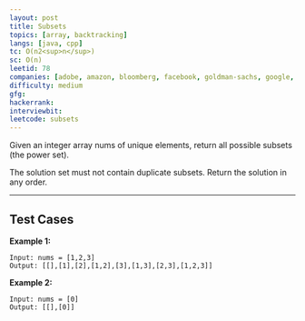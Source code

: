 ```yaml
---
layout: post
title: Subsets
topics: [array, backtracking]
langs: [java, cpp]
tc: O(n2<sup>n</sup>)
sc: O(n)
leetid: 78
companies: [adobe, amazon, bloomberg, facebook, goldman-sachs, google, twitter]
difficulty: medium
gfg: 
hackerrank: 
interviewbit: 
leetcode: subsets
---
```


Given an integer array nums of unique elements, return all possible subsets (the power set).

The solution set must not contain duplicate subsets. Return the solution in any order.

---

## Test Cases

**Example 1:** 
```
Input: nums = [1,2,3]
Output: [[],[1],[2],[1,2],[3],[1,3],[2,3],[1,2,3]]
```

**Example 2:** 
```
Input: nums = [0]
Output: [[],[0]]
```